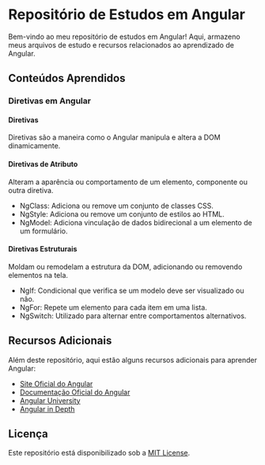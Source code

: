 # Repositório de Estudos em Angular

Bem-vindo ao meu repositório de estudos em Angular! Aqui, armazeno meus arquivos de estudo e recursos relacionados ao aprendizado de Angular.

## Conteúdos Aprendidos

### Diretivas em Angular

#### Diretivas

Diretivas são a maneira como o Angular manipula e altera a DOM dinamicamente.

#### Diretivas de Atributo

Alteram a aparência ou comportamento de um elemento, componente ou outra diretiva.

-   NgClass: Adiciona ou remove um conjunto de classes CSS.
-   NgStyle: Adiciona ou remove um conjunto de estilos ao HTML.
-   NgModel: Adiciona vinculação de dados bidirecional a um elemento de um formulário.

#### Diretivas Estruturais

Moldam ou remodelam a estrutura da DOM, adicionando ou removendo elementos na tela.

-   NgIf: Condicional que verifica se um modelo deve ser visualizado ou não.
-   NgFor: Repete um elemento para cada item em uma lista.
-   NgSwitch: Utilizado para alternar entre comportamentos alternativos.

## Recursos Adicionais

Além deste repositório, aqui estão alguns recursos adicionais para aprender Angular:

-   [Site Oficial do Angular](https://angular.io/)
-   [Documentação Oficial do Angular](https://angular.io/docs)
-   [Angular University](https://angular-university.io/)
-   [Angular in Depth](https://blog.angularindepth.com/)

## Licença

Este repositório está disponibilizado sob a [MIT License](LICENSE).
